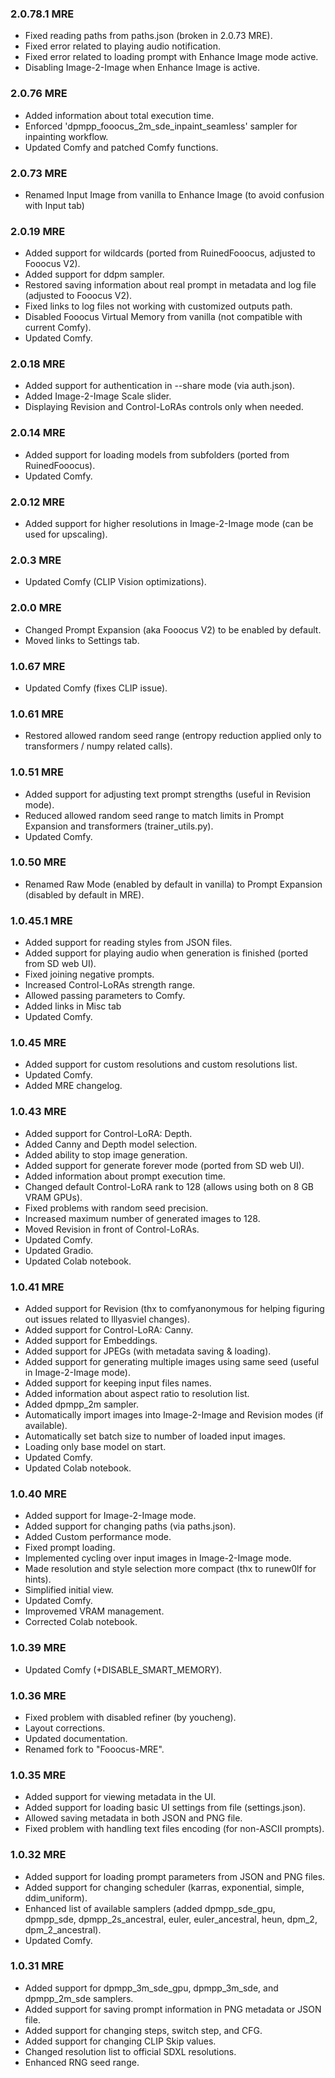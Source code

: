 ### 2.0.78.1 MRE

* Fixed reading paths from paths.json (broken in 2.0.73 MRE).
* Fixed error related to playing audio notification.
* Fixed error related to loading prompt with Enhance Image mode active.
* Disabling Image-2-Image when Enhance Image is active.

### 2.0.76 MRE

* Added information about total execution time.
* Enforced 'dpmpp_fooocus_2m_sde_inpaint_seamless' sampler for inpainting workflow.
* Updated Comfy and patched Comfy functions.

### 2.0.73 MRE

* Renamed Input Image from vanilla to Enhance Image (to avoid confusion with Input tab)

### 2.0.19 MRE

* Added support for wildcards (ported from RuinedFooocus, adjusted to Fooocus V2).
* Added support for ddpm sampler.
* Restored saving information about real prompt in metadata and log file (adjusted to Fooocus V2).
* Fixed links to log files not working with customized outputs path.
* Disabled Fooocus Virtual Memory from vanilla (not compatible with current Comfy).
* Updated Comfy.

### 2.0.18 MRE

* Added support for authentication in --share mode (via auth.json).
* Added Image-2-Image Scale slider.
* Displaying Revision and Control-LoRAs controls only when needed.

### 2.0.14 MRE

* Added support for loading models from subfolders (ported from RuinedFooocus).
* Updated Comfy.

### 2.0.12 MRE

* Added support for higher resolutions in Image-2-Image mode (can be used for upscaling).

### 2.0.3 MRE

* Updated Comfy (CLIP Vision optimizations).

### 2.0.0 MRE

* Changed Prompt Expansion (aka Fooocus V2) to be enabled by default.
* Moved links to Settings tab.

### 1.0.67 MRE

* Updated Comfy (fixes CLIP issue).

### 1.0.61 MRE

* Restored allowed random seed range (entropy reduction applied only to transformers / numpy related calls).

### 1.0.51 MRE

* Added support for adjusting text prompt strengths (useful in Revision mode).
* Reduced allowed random seed range to match limits in Prompt Expansion and transformers (trainer_utils.py).
* Updated Comfy.

### 1.0.50 MRE

* Renamed Raw Mode (enabled by default in vanilla) to Prompt Expansion (disabled by default in MRE).

### 1.0.45.1 MRE

* Added support for reading styles from JSON files.
* Added support for playing audio when generation is finished (ported from SD web UI).
* Fixed joining negative prompts.
* Increased Control-LoRAs strength range.
* Allowed passing parameters to Comfy.
* Added links in Misc tab
* Updated Comfy.

### 1.0.45 MRE

* Added support for custom resolutions and custom resolutions list.
* Updated Comfy.
* Added MRE changelog.

### 1.0.43 MRE

* Added support for Control-LoRA: Depth.
* Added Canny and Depth model selection.
* Added ability to stop image generation.
* Added support for generate forever mode (ported from SD web UI).
* Added information about prompt execution time.
* Changed default Control-LoRA rank to 128 (allows using both on 8 GB VRAM GPUs).
* Fixed problems with random seed precision.
* Increased maximum number of generated images to 128.
* Moved Revision in front of Control-LoRAs.
* Updated Comfy.
* Updated Gradio.
* Updated Colab notebook.

### 1.0.41 MRE

* Added support for Revision (thx to comfyanonymous for helping figuring out issues related to lllyasviel changes).
* Added support for Control-LoRA: Canny.
* Added support for Embeddings.
* Added support for JPEGs (with metadata saving & loading).
* Added support for generating multiple images using same seed (useful in Image-2-Image mode).
* Added support for keeping input files names.
* Added information about aspect ratio to resolution list.
* Added dpmpp_2m sampler.
* Automatically import images into Image-2-Image and Revision modes (if available).
* Automatically set batch size to number of loaded input images.
* Loading only base model on start.
* Updated Comfy.
* Updated Colab notebook.

### 1.0.40 MRE

* Added support for Image-2-Image mode.
* Added support for changing paths (via paths.json).
* Added Custom performance mode.
* Fixed prompt loading.
* Implemented cycling over input images in Image-2-Image mode.
* Made resolution and style selection more compact (thx to runew0lf for hints).
* Simplified initial view.
* Updated Comfy.
* Improvemed VRAM management.
* Corrected Colab notebook.

### 1.0.39 MRE

* Updated Comfy (+DISABLE_SMART_MEMORY).

### 1.0.36 MRE

* Fixed problem with disabled refiner (by youcheng).
* Layout corrections.
* Updated documentation.
* Renamed fork to "Fooocus-MRE".

### 1.0.35 MRE

* Added support for viewing metadata in the UI.
* Added support for loading basic UI settings from file (settings.json).
* Allowed saving metadata in both JSON and PNG file.
* Fixed problem with handling text files encoding (for non-ASCII prompts).

### 1.0.32 MRE

* Added support for loading prompt parameters from JSON and PNG files.
* Added support for changing scheduler (karras, exponential, simple, ddim_uniform).
* Enhanced list of available samplers (added dpmpp_sde_gpu, dpmpp_sde, dpmpp_2s_ancestral, euler, euler_ancestral, heun, dpm_2, dpm_2_ancestral).
* Updated Comfy.

### 1.0.31 MRE

* Added support for dpmpp_3m_sde_gpu, dpmpp_3m_sde, and dpmpp_2m_sde samplers.
* Added support for saving prompt information in PNG metadata or JSON file.
* Added support for changing steps, switch step, and CFG.
* Added support for changing CLIP Skip values.
* Changed resolution list to official SDXL resolutions.
* Enhanced RNG seed range.
